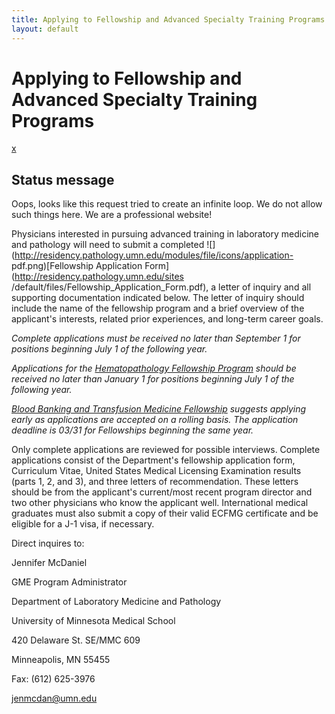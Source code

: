 ```yaml
---
title: Applying to Fellowship and Advanced Specialty Training Programs 
layout: default
---
```

#  Applying to Fellowship and Advanced Specialty Training Programs

[x](applying.1#)

## Status message

Oops, looks like this request tried to create an infinite loop. We do not
allow such things here. We are a professional website!

Physicians interested in pursuing advanced training in laboratory medicine and
pathology will need to submit a completed
![](http://residency.pathology.umn.edu/modules/file/icons/application-
pdf.png)[Fellowship Application Form](http://residency.pathology.umn.edu/sites
/default/files/Fellowship_Application_Form.pdf), a letter of inquiry and all
supporting documentation indicated below. The letter of inquiry should include
the name of the fellowship program and a brief overview of the applicant's
interests, related prior experiences, and long-term career goals.

_Complete applications must be received no later than September 1 for
positions beginning July 1 of the following year._

_Applications for the [Hematopathology Fellowship Program](../node/3503)
should be received no later than January 1 for positions beginning July 1 of
the following year._

_[Blood Banking and Transfusion Medicine Fellowship](../node/3500) suggests
applying early as applications are accepted on a rolling basis. The
application deadline is 03/31 for Fellowships beginning the same year._

Only complete applications are reviewed for possible interviews. Complete
applications consist of the Department's fellowship application form,
Curriculum Vitae, United States Medical Licensing Examination results (parts
1, 2, and 3), and three letters of recommendation. These letters should be
from the applicant's current/most recent program director and two other
physicians who know the applicant well. International medical graduates must
also submit a copy of their valid ECFMG certificate and be eligible for a J-1
visa, if necessary.

Direct inquires to:

Jennifer McDaniel

GME Program Administrator

Department of Laboratory Medicine and Pathology

University of Minnesota Medical School

420 Delaware St. SE/MMC 609

Minneapolis, MN 55455

Fax: (612) 625-3976

[jenmcdan@umn.edu](mailto:jenmcdan@umn.edu)

